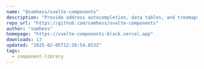 ```yaml
---
name: "@samhess/svelte-components"
description: "Provide address autocompletion, data tables, and treemaps for Svelte."
repo_url: "https://github.com/samhess/svelte-components"
author: "samhess"
homepage: "https://svelte-components-black.vercel.app"
downloads: 13
updated: "2025-02-05T12:26:54.853Z"
tags: 
  - component-library
---
```

